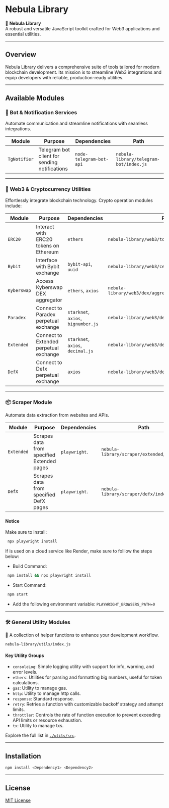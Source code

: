 # Nebula Library

🌌 **Nebula Library**  
A robust and versatile JavaScript toolkit crafted for Web3 applications and essential utilities.

---

## Overview

Nebula Library delivers a comprehensive suite of tools tailored for modern blockchain development. Its mission is to streamline Web3 integrations and equip developers with reliable, production-ready utilities.

---

## Available Modules

### 🚀 Bot & Notification Services

Automate communication and streamline notifications with seamless integrations.

| **Module**           | **Purpose**                                         | **Dependencies**           | **Path**                                |
|----------------------|-----------------------------------------------------|----------------------------|-----------------------------------------|
| `TgNotifier`   | Telegram bot client for sending notifications       | `node-telegram-bot-api`    | `nebula-library/telegram-bot/index.js`    |

---

### 🔗 Web3 & Cryptocurrency Utilities

Effortlessly integrate blockchain technology. Crypto operation modules include:

| **Module**   | **Purpose**                                               | **Dependencies**                       | **Path**                                                      |
|--------------|-----------------------------------------------------------|----------------------------------------|---------------------------------------------------------------|
| `ERC20`      | Interact with ERC20 tokens on Ethereum                    | `ethers`                               | `nebula-library/web3/token/ERC20/index.js`                    |
| `Bybit`      | Interface with Bybit exchange                             | `bybit-api`, `uuid`                    | `nebula-library/web3/cex/bybit/index.js`                      |
| `Kyberswap`  | Access Kyberswap DEX aggregator                           | `ethers`, `axios`                      | `nebula-library/web3/dex/aggregator/kyberswap/index.js`       |
| `Paradex`    | Connect to Paradex perpetual exchange                     | `starknet`, `axios`, `bignumber.js`    | `nebula-library/web3/dex/perp/paradex/index.js`               |
| `Extended`   | Connect to Extended perpetual exchange                    | `starknet`, `axios`, `decimal.js`      | `nebula-library/web3/dex/perp/extended/index.js`              |
| `DefX`       | Connect to Defx perpetual exchange                        | `axios`                                | `nebula-library/web3/dex/perp/defx/index.js`                  |

---

### 📦 Scraper Module

Automate data extraction from websites and APIs.

| **Module**   | **Purpose**                                    | **Dependencies**         | **Path**                           |
|--------------|------------------------------------------------|--------------------------|------------------------------------|
| `Extended`    | Scrapes data from specified Extended pages    | `playwright`.            | `nebula-library/scraper/extended/index.js`  |
| `DefX`    | Scrapes data from specified DefX pages    | `playwright`.            | `nebula-library/scraper/defx/index.js`  |

#### Notice
 Make sure to install:
 ```bash
  npx playwright install
 ```
 If is used on a cloud service like Render, make sure to folllow the steps below:
 - Build Command: 
 ```bash
  npm install && npx playwright install
 ```
 - Start Command: 
 ```bash
  npm start
 ```
 - Add the following environment variable: `PLAYWRIGHT_BROWSERS_PATH=0`

---

### 🛠️ General Utility Modules

🧰 A collection of helper functions to enhance your development workflow.

`nebula-library/utils/index.js`

#### Key Utility Groups

- `consoleLog`: Simple logging utility with support for info, warning, and error levels.
- `ethers`: Utilities for parsing and formatting big numbers, useful for token calculations.
- `gas`: Utility to manage gas.
- `http`: Utility to manage http calls.
- `response`: Standard response.
- `retry`: Retries a function with customizable backoff strategy and attempt limits.
- `throttler`: Controls the rate of function execution to prevent exceeding API limits or resource exhaustion.
- `tx`: Utility to manage txs.

Explore the full list in [`./utils/src`](./utils/src).

---

## Installation

```bash
npm install <Dependency1> <Dependency2>
```

---

## License

[MIT License](LICENSE)